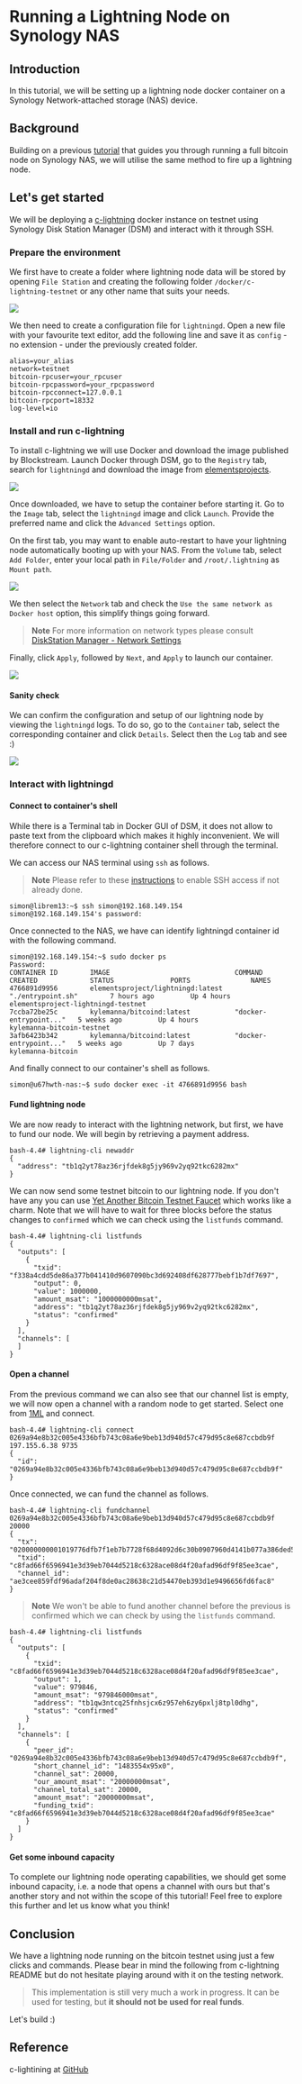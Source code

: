 # Running a Lightning Node on Synology NAS

## Introduction

In this tutorial, we will be setting up a lightning node docker container on a Synology Network-attached storage (NAS) device.

## Background

Building on a previous [tutorial](https://bitcoindev.network/running-a-bitcoin-node-on-synology-nas/) that guides you through running a full bitcoin node on Synology NAS, we will utilise the same method to fire up a lightning node.

## Let's get started

We will be deploying a [c-lightning](https://github.com/ElementsProject/lightning) docker instance on testnet using Synology Disk Station Manager (DSM) and interact with it through SSH.

### Prepare the environment

We first have to create a folder where lightning node data will be stored by opening `File Station` and creating the following folder `/docker/c-lightning-testnet` or any other name that suits your needs.

![](images/folder.png)

We then need to create a configuration file for `lightningd`. Open a new file with your favourite text editor, add the following line and save it as `config` - no extension - under the previously created folder.

```shell
alias=your_alias
network=testnet
bitcoin-rpcuser=your_rpcuser
bitcoin-rpcpassword=your_rpcpassword
bitcoin-rpcconnect=127.0.0.1
bitcoin-rpcport=18332
log-level=io
```

### Install and run c-lightning

To install c-lightning we will use Docker and download the image published by Blockstream. Launch Docker through DSM, go to the `Registry` tab, search for `lightningd` and download the image from [elementsprojects](https://hub.docker.com/r/elementsproject/lightningd).

![](images/image.png)

Once downloaded, we have to setup the container before starting it. Go to the `Image` tab, select the `lightningd` image and click `Launch`. Provide the preferred name and click the `Advanced Settings` option.

On the first tab, you may want to enable auto-restart to have your lightning node automatically booting up with your NAS. From the `Volume` tab, select `Add Folder`, enter your local path in `File/Folder` and `/root/.lightning` as `Mount path`.

![](images/setup3.png)

We then select the `Network` tab and check the `Use the same network as Docker host` option, this simplify things going forward.

> **Note**
> For more information on network types please consult [DiskStation Manager - Network Settings](https://www.synology.com/en-global/knowledgebase/DSM/help/Docker/docker_network)

Finally, click `Apply`, followed by `Next`, and `Apply` to launch our container.

![](images/setup5.png)

#### Sanity check

We can confirm the configuration and setup of our lightning node by viewing the `lightningd` logs. To do so, go to the `Container` tab, select the corresponding container and click `Details`. Select then the `Log` tab and see :)

![](images/logs.png)

### Interact with lightningd

#### Connect to container's shell

While there is a Terminal tab in Docker GUI of DSM, it does not allow to paste text from the clipboard which makes it highly inconvenient. We will therefore connect to our c-lightning container shell through the terminal.

We can access our NAS terminal using `ssh` as follows.

> **Note**
> Please refer to these [instructions](https://www.synology.com/en-global/knowledgebase/DSM/help/DSM/AdminCenter/system_terminal) to enable SSH access if not already done.

```shell
simon@librem13:~$ ssh simon@192.168.149.154
simon@192.168.149.154's password:
```

Once connected to the NAS, we have can identify lightningd container id with the following command.

```shell
simon@192.168.149.154:~$ sudo docker ps
Password:
CONTAINER ID        IMAGE                               COMMAND                  CREATED             STATUS              PORTS               NAMES
4766891d9956        elementsproject/lightningd:latest   "./entrypoint.sh"        7 hours ago         Up 4 hours                              elementsproject-lightningd-testnet
7ccba72be25c        kylemanna/bitcoind:latest           "docker-entrypoint..."   5 weeks ago         Up 4 hours                              kylemanna-bitcoin-testnet
3afb6423b342        kylemanna/bitcoind:latest           "docker-entrypoint..."   5 weeks ago         Up 7 days                               kylemanna-bitcoin
```

And finally connect to our container's shell as follows.

```shell
simon@u67hwth-nas:~$ sudo docker exec -it 4766891d9956 bash
```

#### Fund lightning node

We are now ready to interact with the lightning network, but first, we have to fund our node. We will begin by retrieving a payment address.

```shell
bash-4.4# lightning-cli newaddr
{
  "address": "tb1q2yt78az36rjfdek8g5jy969v2yq92tkc6282mx"
}
```

We can now send some testnet bitcoin to our lightning node. If you don't have any you can use [Yet Another Bitcoin Testnet Faucet](https://testnet-faucet.mempool.co/) which works like a charm. Note that we will have to wait for three blocks before the status changes to `confirmed` which we can check using the `listfunds` command.

```shell
bash-4.4# lightning-cli listfunds
{
  "outputs": [
    {
      "txid": "f338a4cdd5de86a377b041410d9607090bc3d692408df628777bebf1b7df7697",
      "output": 0,
      "value": 1000000,
      "amount_msat": "1000000000msat",
      "address": "tb1q2yt78az36rjfdek8g5jy969v2yq92tkc6282mx",
      "status": "confirmed"
    }
  ],
  "channels": [
  ]
}
```

#### Open a channel

From the previous command we can also see that our channel list is empty, we will now open a channel with a random node to get started. Select one from [1ML](https://1ml.com/testnet/node?order=nodeconnectednodecount&public=true) and connect.

```shell
bash-4.4# lightning-cli connect 0269a94e8b32c005e4336bfb743c08a6e9beb13d940d57c479d95c8e687ccbdb9f 197.155.6.38 9735
{
  "id": "0269a94e8b32c005e4336bfb743c08a6e9beb13d940d57c479d95c8e687ccbdb9f"
}
```

Once connected, we can fund the channel as follows.

```shell
bash-4.4# lightning-cli fundchannel 0269a94e8b32c005e4336bfb743c08a6e9beb13d940d57c479d95c8e687ccbdb9f 20000
{
  "tx": "020000000001019776dfb7f1eb7b7728f68d4092d6c30b0907960d4141b077a386ded5cda438f30000000000ffffffff02204e0000000000002200200966df0e4d94b695688096bb752df2198eb68138f7753e0ccc4ec94e48a8e59686f30e00000000001600147466bc01544cef0960da1169ecdf4226826fc8eb0248304502210085f72af738bcf18a14a476375de56be99e930e18921c03228580ee78672b919e022071ffde485d43e8dd2d0dbf289fc29f3afe255259fcd99431bf806bd9c12819a7012103a77069a28dc036baea39cc9c861aba258ac83251b56edd601ef7b4fafa04560300000000",
  "txid": "c8fad66f6596941e3d39eb7044d5218c6328ace08d4f20afad96df9f85ee3cae",
  "channel_id": "ae3cee859fdf96adaf204f8de0ac28638c21d54470eb393d1e9496656fd6fac8"
}
```

> **Note**
> We won't be able to fund another channel before the previous is confirmed which we can check by using the `listfunds` command.


```shell
bash-4.4# lightning-cli listfunds
{
  "outputs": [
    {
      "txid": "c8fad66f6596941e3d39eb7044d5218c6328ace08d4f20afad96df9f85ee3cae",
      "output": 1,
      "value": 979846,
      "amount_msat": "979846000msat",
      "address": "tb1qw3ntcq25fnhsjcx6z957eh6zy6pxlj8tpl0dhg",
      "status": "confirmed"
    }
  ],
  "channels": [
    {
      "peer_id": "0269a94e8b32c005e4336bfb743c08a6e9beb13d940d57c479d95c8e687ccbdb9f",
      "short_channel_id": "1483554x95x0",
      "channel_sat": 20000,
      "our_amount_msat": "20000000msat",
      "channel_total_sat": 20000,
      "amount_msat": "20000000msat",
      "funding_txid": "c8fad66f6596941e3d39eb7044d5218c6328ace08d4f20afad96df9f85ee3cae"
    }
  ]
}
```

#### Get some inbound capacity

To complete our lightning node operating capabilities, we should get some inbound capacity, i.e. a node that opens a channel with ours but that's another story and not within the scope of this tutorial! Feel free to explore this further and let us know what you think!

## Conclusion

We have a lightning node running on the bitcoin testnet using just a few clicks and commands. Please bear in mind the following from c-lightning README but do not hesitate playing around with it on the testing network.

>  This implementation is still very much a work in progress. It can be used for testing, but **it should not be used for real funds**.

Let's build :)

## Reference

c-lightining at [GitHub](https://github.com/ElementsProject/lightning)
